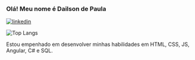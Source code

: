 ### Olá! Meu nome é Dailson de Paula

[![linkedin](https://img.shields.io/badge/LinkedIn-0077B5?style=for-the-badge&logo=linkedin&logoColor=white)](https://www.linkedin.com/in/dailson-de-paula-1a2709220/)


![Top Langs](https://github-readme-stats.vercel.app/api/top-langs/?username=Dailson1999&hide_progress=true)


Estou empenhado em desenvolver minhas habilidades em HTML, CSS, JS, Angular, C# e SQL.
